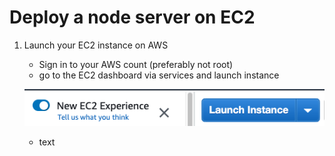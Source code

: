 # Deploy a node server on EC2

1. Launch your EC2 instance on AWS
    * Sign in to your AWS count (preferably not root)
    * go to the EC2 dashboard via services and launch instance
   
    ![ec2 launch button](./images/ec2.png)
    * text
